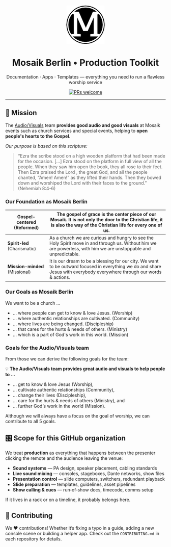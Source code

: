 <!-- .github/README.md will be rendered on the organization profile -->

<p align="center">
  <!-- Replace the source with your real logo if available -->
  <img src="../assets/mosaik-logo.png" width="120" alt="mosaikberlin logo" />
</p>

<h1 align="center">Mosaik Berlin • Production Toolkit</h1>

<p align="center">
  Documentation · Apps · Templates — everything you need to run a flawless worship service
</p>

<p align="center">
  <a href="https://github.com/mosaikberlin"><img src="https://img.shields.io/badge/PRs-welcome-brightgreen?style=flat-square" alt="PRs welcome" /></a>
</p>

---

## 🚀 Mission

The [Audio/Visuals](https://www.notion.so/Audio-Visuals-f80bc9366ace4e29b2b11c17ab60cf99?pvs=21) team **provides good audio and good visuals** at Mosaik events such as church services and special events, helping to **open people's hearts to the Gospel**.

_Our purpose is based on this scripture:_

> “Ezra the scribe stood on a high wooden platform that had been made for the occasion. [...] Ezra stood on the platform in full view of all the people. When they saw him open the book, they all rose to their feet. Then Ezra praised the Lord , the great God, and all the people chanted, “Amen! Amen!” as they lifted their hands. Then they bowed down and worshiped the Lord with their faces to the ground.” (Nehemiah 8:4-6)

### Our Foundation as Mosaik Berlin

| **Gospel-centered** (Reformed) | The gospel of grace is the center piece of our Mosaik. It is not only the door to the Christian life, it is also the way of the Christian life for every one of us.     |
| ------------------------------ | ----------------------------------------------------------------------------------------------------------------------------------------------------------------------- |
| **Spirit-led** (Charismatic)   | As a church we are curious and hungry to see the Holy Spirit move in and through us. Without him we are powerless, with him we are unstoppable and unpredictable.       |
| **Mission-minded** (Missional) | It is our dream to be a blessing for our city. We want to be outward focused in everything we do and share Jesus with everybody everywhere through our words & actions. |

### Our Goals as Mosaik Berlin

We want to be a church …

- … where people can get to know & love Jesus. (Worship)
- … where authentic relationships are cultivated. (Community)
- … where lives are being changed. (Discipleship)
- … that cares for the hurts & needs of others. (Ministry)
- … which is a part of God's work in this world. (Mission)

### Goals for the Audio/Visuals team

From those we can derive the following goals for the team:

💡 **The Audio/Visuals team provides great audio and visuals to help people to …**

- … get to know & love Jesus (Worship),
- … cultivate authentic relationships (Community),
- … change their lives (Discipleship),
- … care for the hurts & needs of others (Ministry), and
- … further God‘s work in the world (Mission).

Although we will always have a focus on the goal of worship, we can contribute to all 5 goals.

## 🎛️ Scope for this GitHub organization

We treat **production** as everything that happens between the presenter clicking the remote and the audience leaving the venue:

- **Sound systems** — PA design, speaker placement, cabling standards
- **Live sound mixing** — consoles, stageboxes, Dante networks, show files
- **Presentation control** — slide computers, switchers, redundant playback
- **Slide preparation** — templates, guidelines, asset pipelines
- **Show calling & cues** — run‑of‑show docs, timecode, comms setup

If it lives in a rack or on a timeline, it probably belongs here.

## 🙌 Contributing

We ❤️ contributions! Whether it’s fixing a typo in a guide, adding a new console scene or building a helper app. Check out the `CONTRIBUTING.md` in each repository for details.
